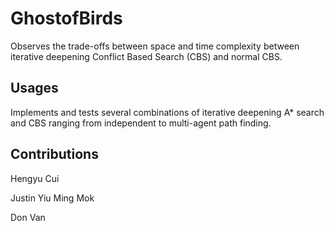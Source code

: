 # GhostofBirds

Observes the trade-offs between space and time complexity between iterative deepening Conflict Based Search (CBS) and normal CBS.

## Usages

Implements and tests several combinations of iterative deepening A* search and CBS ranging from independent to multi-agent path finding.

## Contributions
Hengyu Cui

Justin Yiu Ming Mok

Don Van